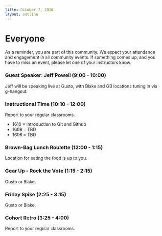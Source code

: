 ```yaml
---
title: October 7, 2016
layout: outline
---
```


# Everyone
As a reminder, you are part of this community. We expect your attendance and engagement in all community events. If something comes up, and you have to miss an event, please let one of your instructors know.

### Guest Speaker: Jeff Powell (9:00 - 10:00)
Jeff will be speaking live at Gusto, with Blake and GB locations tuning in via g-hangout.

### Instructional Time (10:10 - 12:00)
Report to your regular classrooms.

- 1610 = Introduction to Git and Github
- 1608 = TBD
- 1606 = TBD

### Brown-Bag Lunch Roulette (12:00 - 1:15)
Location for eating the food is up to you.

### Gear Up - Rock the Vote (1:15 - 2:15)
Gusto or Blake.

### Friday Spike (2:25 - 3:15)
Gusto or Blake.

### Cohort Retro (3:25 - 4:00)
Report to your regular classrooms.

